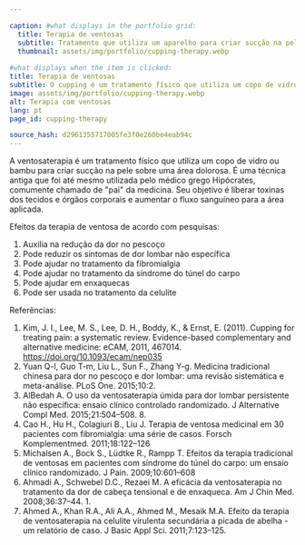 ```yaml
---

caption: #what displays in the portfolio grid:
  title: Terapia de ventosas
  subtitle: Tratamento que utiliza um aparelho para criar sucção na pele sobre uma área dolorida.
  thumbnail: assets/img/portfolio/cupping-therapy.webp
  
#what displays when the item is clicked:
title: Terapia de ventosas
subtitle: O cupping é um tratamento físico que utiliza um copo de vidro ou de bambu para criar sucção na pele sobre uma área dolorosa. É uma técnica antiga que foi até mesmo utilizada pelo médico grego Hipócrates, comumente referido como o "pai" da medicina. Seu objetivo é liberar toxinas dos tecidos e órgãos do corpo e aumentar o fluxo sanguíneo na área aplicada.
image: assets/img/portfolio/cupping-therapy.webp
alt: Terapia com ventosas
lang: pt
page_id: cupping-therapy

source_hash: d2961355717005fe3f0e260be4eab94c
---
```

A ventosaterapia é um tratamento físico que utiliza um copo de vidro ou bambu para criar sucção na pele sobre uma área dolorosa. É uma técnica antiga que foi até mesmo utilizada pelo médico grego Hipócrates, comumente chamado de "pai" da medicina. Seu objetivo é liberar toxinas dos tecidos e órgãos corporais e aumentar o fluxo sanguíneo para a área aplicada.

Efeitos da terapia de ventosa de acordo com pesquisas:
1. Auxilia na redução da dor no pescoço
2. Pode reduzir os sintomas de dor lombar não específica
3. Pode ajudar no tratamento da fibromialgia
4. Pode ajudar no tratamento da síndrome do túnel do carpo
5. Pode ajudar em enxaquecas
6. Pode ser usada no tratamento da celulite

Referências:
1. Kim, J. I., Lee, M. S., Lee, D. H., Boddy, K., & Ernst, E. (2011). Cupping for treating pain: a systematic review. Evidence-based complementary and alternative medicine: eCAM, 2011, 467014. https://doi.org/10.1093/ecam/nep035
2. Yuan Q-l, Guo T-m, Liu L., Sun F., Zhang Y-g. Medicina tradicional chinesa para dor no pescoço e dor lombar: uma revisão sistemática e meta-análise. PLoS One. 2015;10:2.
3. AlBedah A. O uso da ventosaterapia úmida para dor lombar persistente não específica: ensaio clínico controlado randomizado. J Alternative Compl Med. 2015;21:504–508. 8.
4. Cao H., Hu H., Colagiuri B., Liu J. Terapia de ventosa medicinal em 30 pacientes com fibromialgia: uma série de casos. Forsch Komplementmed. 2011;18:122–126
5. Michalsen A., Bock S., Lüdtke R., Rampp T. Efeitos da terapia tradicional de ventosas em pacientes com síndrome do túnel do carpo: um ensaio clínico randomizado. J Pain. 2009;10:601–608
6. Ahmadi A., Schwebel D.C., Rezaei M. A eficácia da ventosaterapia no tratamento da dor de cabeça tensional e de enxaqueca. Am J Chin Med. 2008;36:37–44. 1.
7. Ahmed A., Khan R.A., Ali A.A., Ahmed M., Mesaik M.A. Efeito da terapia de ventosaterapia na celulite virulenta secundária a picada de abelha - um relatório de caso. J Basic Appl Sci. 2011;7:123–125.